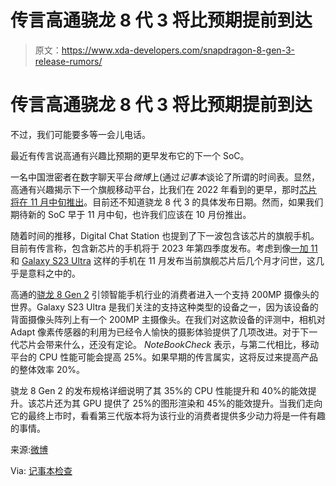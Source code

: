 # 传言高通骁龙 8 代 3 将比预期提前到达

> 原文：<https://www.xda-developers.com/snapdragon-8-gen-3-release-rumors/>

# 传言高通骁龙 8 代 3 将比预期提前到达

不过，我们可能要多等一会儿电话。

最近有传言说高通有兴趣比预期的更早发布它的下一个 SoC。

一名中国泄密者在数字聊天平台*微博*上(通过*记事本*谈论了所谓的时间表。显然，高通有兴趣揭示下一个旗舰移动平台，比我们在 2022 年看到的更早，那时[芯片将在 11 月中旬推出](https://www.xda-developers.com/qualcomm-snapdragon-8-gen-2/)。目前还不知道骁龙 8 代 3 的具体发布日期。然而，如果我们期待新的 SoC 早于 11 月中旬，也许我们应该在 10 月份推出。

随着时间的推移，Digital Chat Station 也提到了下一波包含该芯片的旗舰手机。目前有传言称，包含新芯片的手机将于 2023 年第四季度发布。考虑到像[一加 11](https://www.xda-developers.com/oneplus-11-and-oneplus-buds-pro-2-na-debut/) 和 [Galaxy S23 Ultra](https://www.xda-developers.com/samsung-galaxy-s23-ultra-review/) 这样的手机在 11 月发布当前旗舰芯片后几个月才问世，这几乎是意料之中的。

高通的[骁龙 8 Gen 2](https://www.xda-developers.com/qualcomm-snapdragon-8-gen-2/) 引领智能手机行业的消费者进入一个支持 200MP 摄像头的世界。Galaxy S23 Ultra 是我们关注的支持这种类型的设备之一，因为该设备的背面摄像头阵列上有一个 200MP 主摄像头。在我们对这款设备的评测中，相机对 Adapt 像素传感器的利用为已经令人愉快的摄影体验提供了几项改进。对于下一代芯片会带来什么，还没有定论。 *NoteBookCheck* 表示，与第二代相比，移动平台的 CPU 性能可能会提高 25%。如果早期的传言属实，这将反过来提高产品的整体效率 20%。

骁龙 8 Gen 2 的发布规格详细说明了其 35%的 CPU 性能提升和 40%的能效提升。该芯片还为其 GPU 提供了 25%的图形渲染和 45%的能效提升。当我们走向它的最终上市时，看看第三代版本将为该行业的消费者提供多少动力将是一件有趣的事情。

来源:[微博](https://weibo.com/6048569942/MsOUvgZ5w)

Via: [记事本检查](https://www.notebookcheck.net/Qualcomm-Snapdragon-8-Gen-3-tipped-to-arrive-earlier-than-usual.693504.0.html)